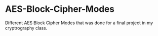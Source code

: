 # AES-Block-Cipher-Modes
Different AES Block Cipher Modes that was done for a final project in my cryptrography class.
